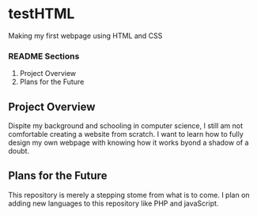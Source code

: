 # testHTML

Making my first webpage using HTML and CSS

### README Sections
  1. Project Overview
  2. Plans for the Future
  
## Project Overview

Dispite my background and schooling in computer science, I still am not comfortable creating a website from scratch. I want to learn how to fully design my own webpage with knowing how it works byond a shadow of a doubt.

## Plans for the Future

This repository is merely a stepping stome from what is to come. I plan on adding new languages to this repository like PHP and javaScript.
